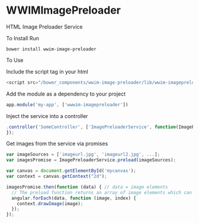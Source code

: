 WWIMImagePreloader
==================

HTML Image Preloader Service

To Install Run 
```
bower install wwim-image-preloader
```

To Use

Include the script tag in your html
```js
<script src="/bower_components/wwim-image-preloader/lib/wwim-imagepreloader.js"></script>
```

Add the module as a dependency to your project
```js
app.module('my-app', ['wwwim-imagepreloader'])
```

Inject the service into a controller
```js
.controller('SomeController', ['ImagePreloaderService', function(ImagePreloaderService)]{
});
```

Get images from the service via promises
```js
var imageSources = ['imageurl.jpg', 'imageurl2.jpg', ...];
var imagesPromise = ImagePreloaderService.preload(imageSources);

var canvas = document.getElementById('mycanvas');
var context = canvas.getContext("2d");

imagesPromise.then(function (data) { // data = image elements
  // The preload function returns an array of image elements which can be directly written to a canvas context
  angular.forEach(data, function (image, index) {
    context.drawImage(image);
  });
});
```